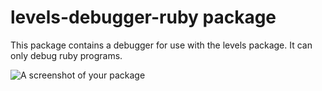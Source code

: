 # levels-debugger-ruby package

This package contains a debugger for use with the levels package. It can only debug ruby programs.


![A screenshot of your package](https://f.cloud.github.com/assets/69169/2290250/c35d867a-a017-11e3-86be-cd7c5bf3ff9b.gif)
